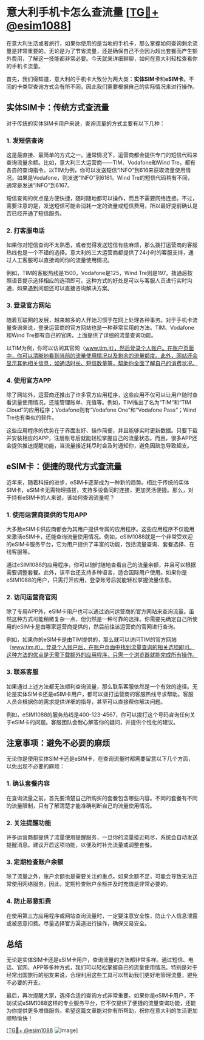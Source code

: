 # 意大利手机卡怎么查流量 [[TG💪+ @esim1088](https://t.me/s/esim1088)]

在意大利生活或者旅行，如果你使用的是当地的手机卡，那么掌握如何查询剩余流量是非常重要的。无论是为了节省流量，还是确保自己不会因为超出套餐而产生额外费用，了解这一技能都非常必要。今天就来详细聊聊，如何在意大利轻松查看你的手机卡流量。

首先，我们得知道，意大利的手机卡大致分为两大类：**实体SIM卡**和**eSIM卡**。不同的卡类型查询方式会有所不同，因此我们需要根据自己的实际情况来进行操作。

## 实体SIM卡：传统方式查流量

对于传统的实体SIM卡用户来说，查询流量的方式主要有以下几种：

### 1. 发短信查询
这是最直接、最简单的方式之一。通常情况下，运营商都会提供专门的短信代码来查询流量余额。比如，意大利三大运营商——TIM、Vodafone和Wind Tre，都有各自的查询指令。以TIM为例，你可以发送短信“INFO”到616来获取流量使用情况。如果是Vodafone，则发送“INFO”到6161。Wind Tre的短信代码稍有不同，通常是发送“INFO”到6167。

短信查询的优点是方便快捷，随时随地都可以操作，而且不需要网络连接。不过，需要注意的是，发送短信可能会消耗一定的流量或短信费用，所以最好提前确认是否已经开通了短信服务。

### 2. 打客服电话
如果你对短信查询不太熟悉，或者觉得发送短信有些麻烦，那么拨打运营商的客服热线也是一个不错的选择。意大利的三大运营商都提供了24小时的客服支持，通过人工客服可以直接询问你的流量使用情况。

例如，TIM的客服热线是1500，Vodafone是125，Wind Tre则是197。拨通后按照语音提示选择相应的选项即可。这种方式的好处是可以与客服人员进行实时沟通，如果遇到问题还可以直接咨询解决方案。

### 3. 登录官方网站
随着互联网的发展，越来越多的人开始习惯于在网上处理各种事务。对于手机卡流量查询来说，登录运营商的官方网站也是一种非常实用的方法。TIM、Vodafone和Wind Tre都有自己的官网，上面提供了详细的流量查询功能。

以TIM为例，你可以访问其官网（www.tim.it），然后登录个人账户。在账户页面中，你可以清晰地看到当前的流量使用情况以及剩余的流量额度。此外，网站还会显示其他相关信息，如通话时长、短信数量等，帮助你全面了解自己的消费状况。

### 4. 使用官方APP
除了网站外，运营商还推出了许多官方应用程序，这些应用不仅可以让用户随时查看流量使用情况，还能管理账单、充值等。例如，TIM推出了名为“TIM”和“TIM Cloud”的应用程序；Vodafone则有“Vodafone One”和“Vodafone Pass”；Wind Tre也有类似的软件。

这些应用程序的优势在于界面友好、操作简便，并且能够实时更新数据。只要下载并安装相应的APP，注册账号后就能轻松掌握自己的流量状态。而且，很多APP还会提供推送提醒功能，当流量接近耗尽时会及时通知你，避免因疏忽导致超支。

## eSIM卡：便捷的现代方式查流量

近年来，随着科技的进步，eSIM卡逐渐成为一种新的趋势。相比于传统的实体SIM卡，eSIM卡无需物理插拔，支持多设备同时连接，更加灵活便捷。那么，对于持有eSIM卡的人来说，该如何查询流量呢？

### 1. 使用运营商提供的专用APP
大多数eSIM卡供应商都会为其用户提供专属的应用程序。这些应用程序不仅能用来激活eSIM卡，还能查询流量使用情况。例如，eSIM1088就是一个非常受欢迎的eSIM卡服务平台，它为用户提供了丰富的功能，包括流量查询、套餐选择、在线客服等。

通过eSIM1088的应用程序，你可以随时随地查看自己的流量余额，并且可以根据需要调整套餐。此外，该平台还支持多种语言，适合国际用户使用。如果你是eSIM1088的用户，只需打开应用，登录账号后就能轻松掌握流量信息。

### 2. 访问运营商官网
除了专用APP外，eSIM卡用户也可以通过访问运营商的官方网站来查询流量。虽然这种方式可能稍微复杂一点，但仍然是一种可靠的选择。你需要先确定自己所使用的eSIM卡是由哪家运营商提供的，然后前往该运营商的官网进行查询。

例如，如果你的eSIM卡是由TIM提供的，那么就可以访问TIM的官方网站（www.tim.it）。登录个人账户后，在账户页面中找到流量查询的相关选项即可。这种方法的优点是无需下载额外的应用程序，只需一个浏览器就能完成所有操作。

### 3. 联系客服
如果通过上述方法都无法顺利查询流量，那么联系客服依然是一个有效的途径。无论是实体SIM卡还是eSIM卡用户，都可以拨打运营商的客服热线寻求帮助。客服人员会根据你的需求提供详细的指导，甚至可以直接帮你解决问题。

例如，eSIM1088的服务热线是400-123-4567，你可以拨打这个号码咨询任何关于eSIM卡的问题。客服团队会耐心解答你的疑问，并提供个性化的建议。

## 注意事项：避免不必要的麻烦

无论你是使用实体SIM卡还是eSIM卡，在查询流量时都需要留意以下几个方面，以免出现不必要的麻烦：

### 1. 确认套餐内容
在查询流量之前，首先要清楚自己所购买的套餐包含哪些内容。不同的套餐有不同的流量限制，只有了解清楚才能准确判断自己的流量使用情况。

### 2. 关注提醒功能
许多运营商都提供了流量使用提醒服务，一旦你的流量接近耗尽，系统会自动发送提醒消息。建议开启这项功能，以便及时补充流量或调整套餐。

### 3. 定期检查账户余额
除了流量之外，账户余额也是需要关注的重点。如果余额不足，可能会导致无法正常使用网络服务。因此，定期检查账户余额并及时充值是非常必要的。

### 4. 防止恶意扣费
在使用第三方应用程序或网站查询流量时，一定要注意安全性，防止个人信息泄露或被恶意扣费。尽量选择官方渠道进行操作，确保交易安全。

## 总结

无论是实体SIM卡还是eSIM卡用户，查询流量的方法都非常多样。通过短信、电话、官网、APP等多种方式，我们可以轻松掌握自己的流量使用情况。特别是对于经常出国旅行的朋友来说，合理利用这些工具可以帮助我们更好地管理流量，避免不必要的开支。

最后，再次提醒大家，选择合适的查询方式非常重要。如果你是eSIM卡用户，不妨试试eSIM1088这样的专业服务平台，它不仅提供了便捷的流量查询功能，还能为你提供更多增值服务。希望这篇文章能对你有所帮助，祝你在意大利的生活更加顺畅愉快！

[[TG💪+ @esim1088](https://t.me/s/esim1088) ![Image](https://i.postimg.cc/4NQfJmqS/Snipaste-2025-05-13-00-14-12.png)]